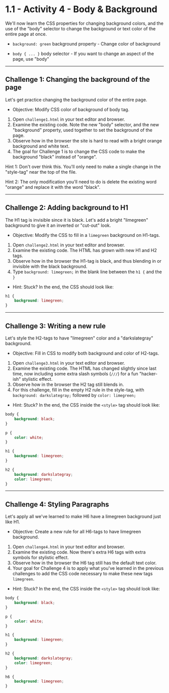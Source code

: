 # 1.1 - Activity 4 - Body & Background

We'll now learn the CSS properties for changing background colors, and the use
of the "body" selector to change the background or text color of the entire
page at once.

- `background: green` background property - Change color of background

- `body { ... }` body selector - If you want to change an aspect of the page, use "body"



-------------


Challenge 1: Changing the background of the page
----------------------------------

Let's get practice changing the background color of the entire page.

* Objective: Modify CSS color of background of body tag.

1. Open `challenge1.html` in your text editor and browser.
2. Examine the existing code. Note the new "body" selector, and the new
"background" property, used together to set the background of the page.
3. Observe how in the browser the site is hard to read with a bright orange
background and white text.
4. The goal for Challenge 1 is to change the CSS code to make the background
"black" instead of "orange".

Hint 1: Don't over think this. You'll only need to make a single change in the
"style-tag" near the top of the file.

Hint 2: The only modification you'll need to do is delete the existing word
"orange" and replace it with the word "black".


-------------


Challenge 2: Adding background to H1
----------------------------------

The H1 tag is invisible since it is black. Let's add a bright "limegreen"
background to give it an inverted or "cut-out" look.

* Objective: Modify the CSS to fill in a `limegreen` background on H1-tags.

1. Open `challenge2.html` in your text editor and browser.
2. Examine the existing code. The HTML has grown with new H1 and H2 tags.
3. Observe how in the browser the H1-tag is black, and thus blending in or
invisible with the black background.
4. Type `background: limegreen;` in the blank line between the `h1 {` and the `}`

- Hint: Stuck? In the end, the CSS should look like:

```css
h1 {
    background: limegreen;
}
```




-------------



Challenge 3: Writing a new rule
----------------------------------

Let's style the H2-tags to have "limegreen" color and a "darkslategray"
background.

* Objective: Fill in CSS to modify both background and color of H2-tags.

1. Open `challenge3.html` in your text editor and browser.
2. Examine the existing code. The HTML has changed slightly since last time,
now including some extra slash symbols (`///`) for a fun "hacker-ish" stylistic
effect.
3. Observe how in the browser the H2 tag still blends in.
4. For this challenge, fill in the empty H2 rule in the style-tag, with
`background: darkslategray;` followed by `color: limegreen;`

- Hint: Stuck? In the end, the CSS inside the `<style>` tag should look like:

```css
body {
    background: black;
}

p {
    color: white;
}

h1 {
    background: limegreen;
}

h2 {
    background: darkslategray;
    color: limegreen;
}
```


-------------



Challenge 4: Styling Paragraphs
----------------------------------

Let's apply all we've learned to make H6 have a limegreen background just like H1.

* Objective: Create a new rule for all H6-tags to have limegreen background.

1. Open `challenge4.html` in your text editor and browser.
2. Examine the existing code. Now there's extra H6 tags with extra symbols for
stylistic effect.
3. Observe how in the browser the H6 tag still has the default text color.
4. Your goal for Challenge 4 is to apply what you've learned in the previous
challenges to add the CSS code necessary to make these new tags `limegreen`.

- Hint: Stuck? In the end, the CSS inside the `<style>` tag should look like:

```css
body {
    background: black;
}

p {
    color: white;
}

h1 {
    background: limegreen;
}

h2 {
    background: darkslategray;
    color: limegreen;
}

h6 {
    background: limegreen;
}
```

